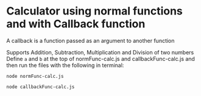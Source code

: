 # Calculator using normal functions and with Callback function

A callback is a function passed as an argument to another function

Supports Addition, Subtraction, Multiplication and Division of two numbers
Define ```a``` and ```b``` at the top of normFunc-calc.js and callbackFunc-calc.js 
and then run the files with the following in terminal:
```
node normFunc-calc.js
```
```
node callbackFunc-calc.js
```